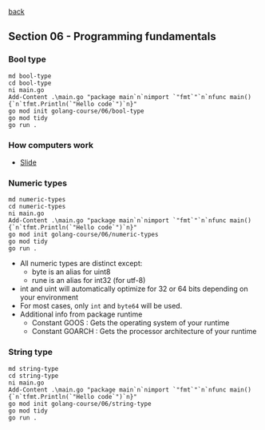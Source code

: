 [back](../LOCAL_NOTES.md)

## Section 06 - Programming fundamentals    
### Bool type
```
md bool-type
cd bool-type
ni main.go
Add-Content .\main.go "package main`n`nimport `"fmt`"`n`nfunc main() {`n`tfmt.Println(`"Hello code`")`n}"
go mod init golang-course/06/bool-type
go mod tidy
go run .
```
### How computers work
 - [Slide](../Section%2002%20-%20Course%20Overview/RESOURCES/003%2Bhow%2Bcomputers%2Bwork.pdf)
### Numeric types
```
md numeric-types
cd numeric-types
ni main.go
Add-Content .\main.go "package main`n`nimport `"fmt`"`n`nfunc main() {`n`tfmt.Println(`"Hello code`")`n}"
go mod init golang-course/06/numeric-types
go mod tidy
go run .
```
- All numeric types are distinct except:
    - byte is an alias for uint8
    - rune is an alias for int32 (for utf-8)
- int and uint will automatically optimize for 32 or 64 bits depending on your environment
- For most cases, only `int` and `byte64` will be used. 
- Additional info from package runtime
  - Constant GOOS : Gets the operating system of your runtime
  - Constant GOARCH : Gets the processor architecture of your runtime
### String type
```
md string-type
cd string-type
ni main.go
Add-Content .\main.go "package main`n`nimport `"fmt`"`n`nfunc main() {`n`tfmt.Println(`"Hello code`")`n}"
go mod init golang-course/06/string-type
go mod tidy
go run .
```
